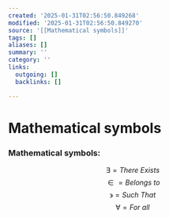 ```yaml
---
created: '2025-01-31T02:56:50.849268'
modified: '2025-01-31T02:56:50.849270'
source: '[[Mathematical symbols]]'
tags: []
aliases: []
summary: ''
category: ''
links:
  outgoing: []
  backlinks: []

---
```


# Mathematical symbols

### Mathematical symbols:
$$\exists=There \ Exists$$
$$\in=Belongs\ to$$
$$\backepsilon=Such \ That$$
$$\forall=For\ all$$